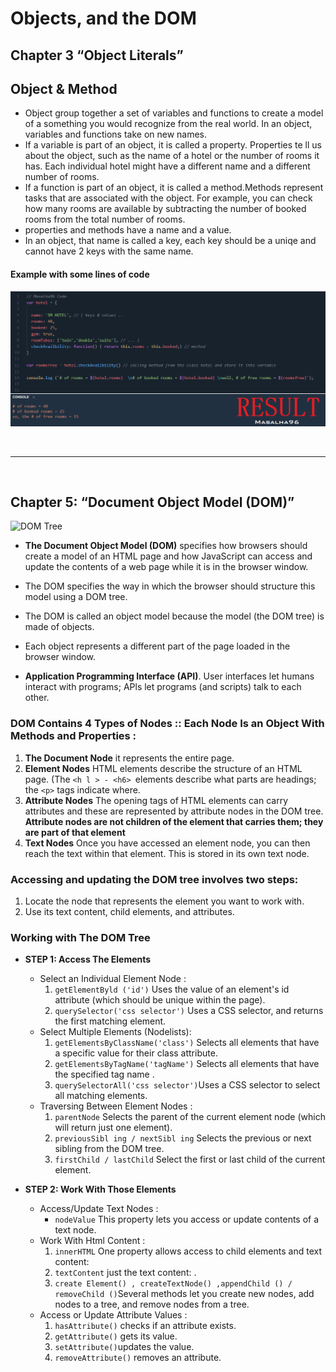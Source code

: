 # Objects, and the DOM
## Chapter 3 “Object Literals”
## Object & Method
* Object group together a set of variables and functions to create a model of a something you would recognize from the real world. In an object, variables and functions take on new names.
* If a variable is part of an object, it is called a property. Properties te ll us about the object, such as the name of a hotel or the number of rooms it has. Each individual hotel might have a different name and a different number of rooms.
* If a function is part of an object, it is called a method.Methods represent tasks that are associated with the object. For example, you can check how many rooms are available by subtracting the number of booked rooms from the total number of rooms. 
* properties and methods have a name and a value.
* In an object, that name is called a key, each key should be a uniqe and cannot have 2 keys with the same name.

#### **Example with some lines of code**

![object-firstCode](https://github.com/masalha-96/reading-notes/blob/main/pics/201/class-06/object-code.png?raw=true)


<br>

---


<br>

## Chapter 5: “Document Object Model (DOM)”

![DOM Tree](https://techbymarty.files.wordpress.com/2015/12/dom-tree.png?w=840)

* **The Document Object Model (DOM)** specifies how browsers should create a model of an HTML page and how JavaScript can access and update the contents of a web page while it is in the browser window.

* The DOM specifies the way in which the browser should structure this model using a DOM tree.
* The DOM is called an object model because the model (the DOM tree) is made of objects.
* Each object represents a different part of the page loaded in the browser window.
* **Application Programming Interface (API)**. User interfaces let humans interact with programs; APls let programs (and scripts) talk to each other.




### DOM Contains 4 Types of Nodes :: Each Node Is an Object With Methods and Properties :

1. **The Document Node** it represents the entire page.
2. **Element Nodes** HTML elements describe the structure of an HTML page. (The `<h l > - <h6> `elements describe what parts are headings; the `<p>` tags indicate where.
3. **Attribute Nodes** The opening tags of HTML elements can carry attributes and these are represented by attribute nodes in the DOM tree. **Attribute nodes are not children of the element that carries them; they are part of that element**
4. **Text Nodes** Once you have accessed an element node, you can then reach the text within that element. This is stored in its own text node.



### Accessing and updating the DOM tree involves two steps:
1. Locate the node that represents the element you want to work with.
2. Use its text content, child elements, and attributes.



### Working with The DOM Tree

* **STEP 1: Access The Elements**
     * Select an Individual Element Node : 
         1. `getElementByld ('id')` Uses the value of an element's id attribute (which should be unique within the page).
         2. `querySelector('css selector')` Uses a CSS selector, and returns the first matching element.
    * Select Multiple Elements (Nodelists):
         1. `getElementsByClassName('class')` Selects all elements that have a specific value for their class attribute.
         2. `getElementsByTagName('tagName')` Selects all elements that have the specified tag name .
         3. `querySelectorAll('css selector')`Uses a CSS selector to select all  matching elements.
    * Traversing Between Element Nodes :
         1. `parentNode` Selects the parent of the current element node (which will return just one element).
         2. `previousSibl ing / nextSibl ing` Selects the previous or next sibling from the DOM tree.
         3. `firstChild / lastChild` Select the first or last child of the current element.

* **STEP 2: Work With Those Elements**
     * Access/Update Text Nodes :
         * `nodeValue`  This property lets you access or update contents of a text node.
    * Work With Html Content : 
         1. `innerHTML` One property allows access to child elements and text content:
         2. `textContent`  just the text content: .
         3.  `create Element() , createTextNode() ,appendChild () / removeChild ()`Several methods let you create new nodes, add nodes to a tree, and remove nodes from a tree.
    * Access or Update Attribute Values :
         1. `hasAttribute()` checks if an attribute exists.
         2. `getAttribute()` gets its value.
         3. `setAttribute()`updates the value.
         4. `removeAttribute()` removes an attribute.
